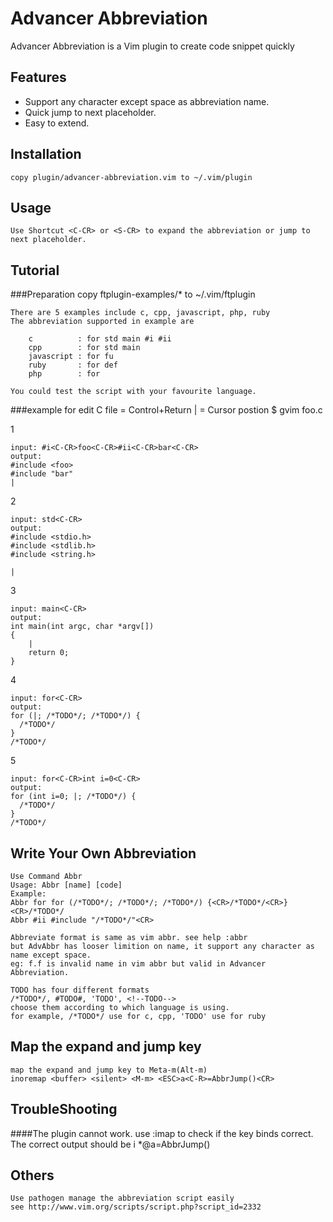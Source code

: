 Advancer Abbreviation
=====================
Advancer Abbreviation is a Vim plugin to create code snippet quickly

Features
--------
*   Support any character except space as abbreviation name.
*   Quick jump to next placeholder.
*   Easy to extend.

Installation
------------
    copy plugin/advancer-abbreviation.vim to ~/.vim/plugin

Usage
-----
    Use Shortcut <C-CR> or <S-CR> to expand the abbreviation or jump to next placeholder.

Tutorial
--------
###Preparation
    copy ftplugin-examples/* to ~/.vim/ftplugin

    There are 5 examples include c, cpp, javascript, php, ruby
    The abbreviation supported in example are

        c          : for std main #i #ii
        cpp        : for std main
        javascript : for fu
        ruby       : for def
        php        : for

    You could test the script with your favourite language.

###example for edit C file
    <C-CR> = Control+Return
    |      = Cursor postion
    $ gvim foo.c

1

    input: #i<C-CR>foo<C-CR>#ii<C-CR>bar<C-CR>
    output:
    #include <foo>
    #include "bar"
    |

2

    input: std<C-CR>
    output:
    #include <stdio.h>
    #include <stdlib.h>
    #include <string.h>

    |

3

    input: main<C-CR>
    output:
    int main(int argc, char *argv[])
    {
        |
        return 0;
    }

4

    input: for<C-CR>
    output:
    for (|; /*TODO*/; /*TODO*/) {
      /*TODO*/
    }
    /*TODO*/

5

    input: for<C-CR>int i=0<C-CR>
    output:
    for (int i=0; |; /*TODO*/) {
      /*TODO*/
    }
    /*TODO*/
    

Write Your Own Abbreviation
---------------------------
    Use Command Abbr
    Usage: Abbr [name] [code]
    Example:
    Abbr for for (/*TODO*/; /*TODO*/; /*TODO*/) {<CR>/*TODO*/<CR>}<CR>/*TODO*/
    Abbr #ii #include "/*TODO*/"<CR>

    Abbreviate format is same as vim abbr. see help :abbr
    but AdvAbbr has looser limition on name, it support any character as name except space.
    eg: f.f is invalid name in vim abbr but valid in Advancer Abbreviation.
    
    TODO has four different formats
    /*TODO*/, #TODO#, 'TODO', <!--TODO-->
    choose them according to which language is using. 
    for example, /*TODO*/ use for c, cpp, 'TODO' use for ruby

Map the expand and jump key
---------------------------
    map the expand and jump key to Meta-m(Alt-m)
    inoremap <buffer> <silent> <M-m> <ESC>a<C-R>=AbbrJump()<CR>


TroubleShooting
---------------
####The plugin cannot work.
    use :imap <C-CR> to check if the key binds correct.
    The correct output should be
    i   <C-CR>    *@<ESC>a<C-R>=AbbrJump()<CR>

Others
------
    Use pathogen manage the abbreviation script easily
    see http://www.vim.org/scripts/script.php?script_id=2332
